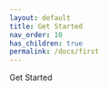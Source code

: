 ```yaml
---
layout: default
title: Get Started
nav_order: 10
has_children: true
permalink: /docs/first
---
```


Get Started
